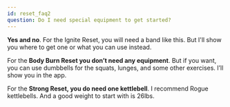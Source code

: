 ```yaml
---
id: reset_faq2
question: Do I need special equipment to get started?
---
```


**Yes and no**. For the Ignite Reset, you will need a band like this. But I'll show you where to get one or what you can use instead.

For the **Body Burn Reset you don’t need any equipment**. But if you want, you can use dumbbells for the squats, lunges, and some other exercises. I’ll show you in the app.

For the **Strong Reset, you do need one kettlebell**. I recommend Rogue kettlebells. And a good weight to start with is 26lbs.
